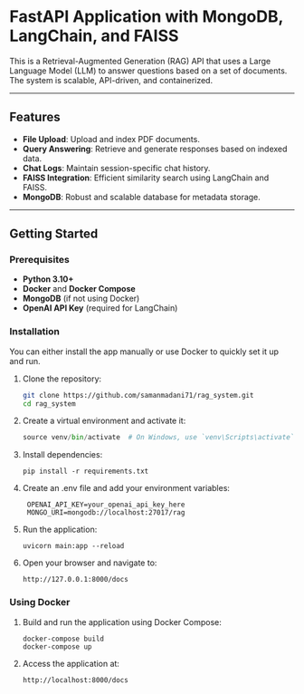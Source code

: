 # FastAPI Application with MongoDB, LangChain, and FAISS

This is a Retrieval-Augmented Generation (RAG) API that uses a Large Language Model (LLM) to answer questions based on a set of documents. The system is scalable, API-driven, and containerized.

---

## Features

- **File Upload**: Upload and index PDF documents.
- **Query Answering**: Retrieve and generate responses based on indexed data.
- **Chat Logs**: Maintain session-specific chat history.
- **FAISS Integration**: Efficient similarity search using LangChain and FAISS.
- **MongoDB**: Robust and scalable database for metadata storage.

---

## Getting Started

### Prerequisites

- **Python 3.10+**
- **Docker** and **Docker Compose**
- **MongoDB** (if not using Docker)
- **OpenAI API Key** (required for LangChain)

### Installation

You can either install the app manually or use Docker to quickly set it up and run.

1. Clone the repository:

   ```bash
   git clone https://github.com/samanmadani71/rag_system.git
   cd rag_system
   ```

2. Create a virtual environment and activate it:
   ```python -m venv venv
   source venv/bin/activate  # On Windows, use `venv\Scripts\activate`
   ```
3. Install dependencies:

   ```
   pip install -r requirements.txt
   ```

4. Create an .env file and add your environment variables:

   ```
    OPENAI_API_KEY=your_openai_api_key_here
    MONGO_URI=mongodb://localhost:27017/rag
   ```

5. Run the application:

   ```
   uvicorn main:app --reload
   ```

6. Open your browser and navigate to:

   ```
   http://127.0.0.1:8000/docs
   ```

### Using Docker

1. Build and run the application using Docker Compose:

   ```
   docker-compose build
   docker-compose up
   ```

2. Access the application at:
   ```
   http://localhost:8000/docs
   ```
